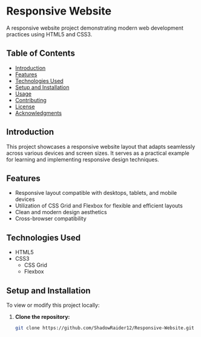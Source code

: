 # Responsive Website

A responsive website project demonstrating modern web development practices using HTML5 and CSS3.

## Table of Contents

- [Introduction](#introduction)
- [Features](#features)
- [Technologies Used](#technologies-used)
- [Setup and Installation](#setup-and-installation)
- [Usage](#usage)
- [Contributing](#contributing)
- [License](#license)
- [Acknowledgments](#acknowledgments)

## Introduction

This project showcases a responsive website layout that adapts seamlessly across various devices and screen sizes. It serves as a practical example for learning and implementing responsive design techniques.

## Features

- Responsive layout compatible with desktops, tablets, and mobile devices
- Utilization of CSS Grid and Flexbox for flexible and efficient layouts
- Clean and modern design aesthetics
- Cross-browser compatibility

## Technologies Used

- HTML5
- CSS3
  - CSS Grid
  - Flexbox

## Setup and Installation

To view or modify this project locally:

1. **Clone the repository:**

   ```bash
   git clone https://github.com/ShadowRaider12/Responsive-Website.git

